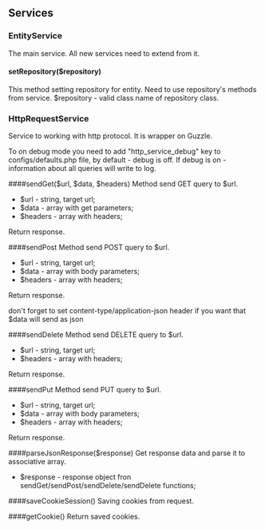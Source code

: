 ## Services

### EntityService

The main service. All new services need to extend from it.

#### setRepository($repository)
This method setting repository for entity. Need to use repository's methods from service. 
$repository - valid class name of repository class.


### HttpRequestService
Service to working with http protocol. It is wrapper on Guzzle.

To on debug mode you need to add "http_service_debug" key to configs/defaults.php file, by default - debug is off.
If debug is on - information about all queries will write to log.

####sendGet($url, $data, $headers)
Method send GET query to $url.
- $url - string, target url;
- $data - array with get parameters; 
- $headers - array with headers;

Return response.

####sendPost
Method send POST query to $url.
- $url - string, target url;
- $data - array with body parameters; 
- $headers - array with headers;

Return response.

don't forget to set content-type/application-json header if you want that $data will send as json

####sendDelete
Method send DELETE query to $url.
- $url - string, target url;
- $headers - array with headers;

Return response.

####sendPut 
Method send PUT query to $url.
- $url - string, target url;
- $data - array with body parameters; 
- $headers - array with headers;

Return response.

####parseJsonResponse($response)
Get response data and parse it to associative array.
- $response - response object fron sendGet/sendPost/sendDelete/sendDelete functions;

####saveCookieSession()
Saving cookies from request.

####getCookie()
Return saved cookies.